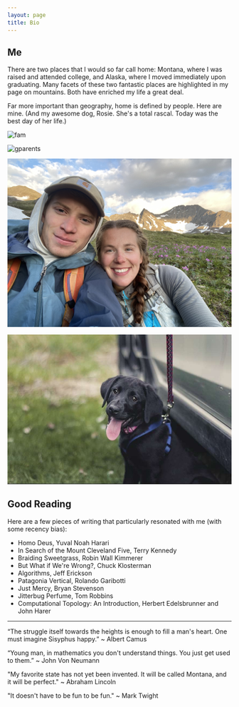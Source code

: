 ```yaml
---
layout: page
title: Bio
---
```


## Me

There are two places that I would so far call home: Montana, where I was raised and 
attended college, and Alaska, where I moved immediately upon graduating. Many facets 
of these two fantastic places are highlighted in my page on mountains. Both have 
enriched my life a great deal.

Far more important than geography, home is defined by people. Here are mine. (And my awesome dog, Rosie. She's a total rascal. Today was the best day of her life.)

![fam](./assets/images/fam.JPG)

![gparents](./assets/images/gparents.JPG)

![supercoolgirl](./assets/images/ladyfriend.JPG)

![rosalita](./assets/images/rosalita.JPG)

## Good Reading

Here are a few pieces of writing that particularly resonated with me (with some recency bias):

* Homo Deus, Yuval Noah Harari
* In Search of the Mount Cleveland Five, Terry Kennedy
* Braiding Sweetgrass, Robin Wall Kimmerer
* But What if We're Wrong?, Chuck Klosterman
* Algorithms, Jeff Erickson
* Patagonia Vertical, Rolando Garibotti
* Just Mercy, Bryan Stevenson
* Jitterbug Perfume, Tom Robbins
* Computational Topology: An Introduction, Herbert Edelsbrunner and John Harer

---

“The struggle itself towards the heights is enough to fill a man's heart. One must imagine Sisyphus happy.” ~ Albert Camus

“Young man, in mathematics you don't understand things. You just get used to them.” 
~ John Von Neumann

"My favorite state has not yet been invented. It will be called Montana, and it will be perfect." ~ Abraham Lincoln

"It doesn't have to be fun to be fun." ~ Mark Twight


